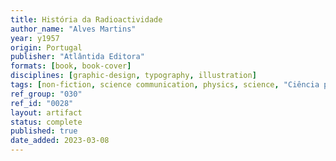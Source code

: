 ```yaml
---
title: História da Radioactividade
author_name: "Alves Martins"
year: y1957
origin: Portugal
publisher: "Atlântida Editora"
formats: [book, book-cover]
disciplines: [graphic-design, typography, illustration]
tags: [non-fiction, science communication, physics, science, "Ciência para Gente Nova"]
ref_group: "030"
ref_id: "0028"
layout: artifact
status: complete
published: true
date_added: 2023-03-08
---
```

